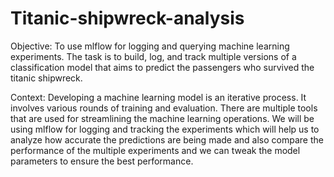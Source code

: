# Titanic-shipwreck-analysis

Objective:
To use mlflow for logging and querying machine learning experiments. The task
is to build, log, and track multiple versions of a classification model that aims to
predict the passengers who survived the titanic shipwreck.

Context:
Developing a machine learning model is an iterative process. It involves various
rounds of training and evaluation. There are multiple tools that are used for
streamlining the machine learning operations. We will be using mlflow for
logging and tracking the experiments which will help us to analyze how accurate
the predictions are being made and also compare the performance of the
multiple experiments and we can tweak the model parameters to ensure the
best performance.
